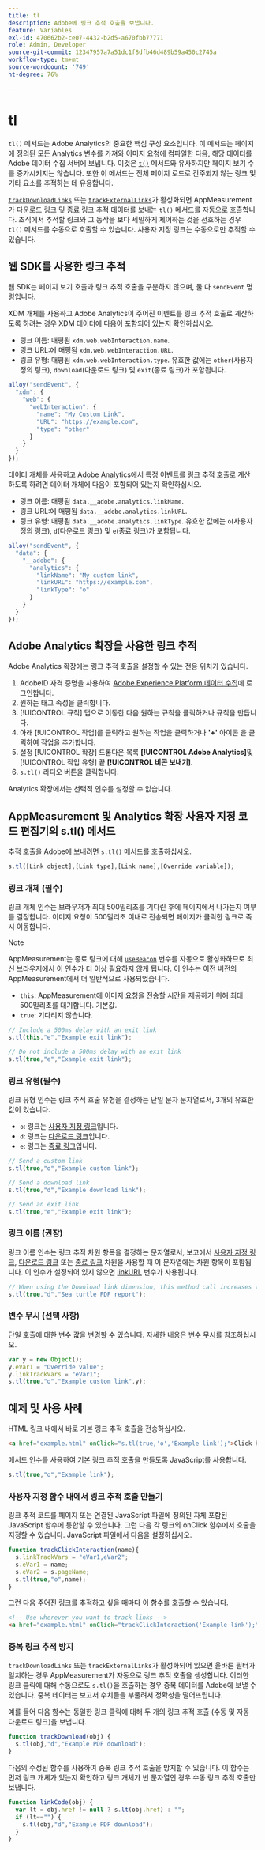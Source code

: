 ```yaml
---
title: tl
description: Adobe에 링크 추적 호출을 보냅니다.
feature: Variables
exl-id: 470662b2-ce07-4432-b2d5-a670fbb77771
role: Admin, Developer
source-git-commit: 12347957a7a51dc1f8dfb46d489b59a450c2745a
workflow-type: tm+mt
source-wordcount: '749'
ht-degree: 76%

---
```


# tl

`tl()` 메서드는 Adobe Analytics의 중요한 핵심 구성 요소입니다. 이 메서드는 페이지에 정의된 모든 Analytics 변수를 가져와 이미지 요청에 컴파일한 다음, 해당 데이터를 Adobe 데이터 수집 서버에 보냅니다. 이것은 [`t()`](t-method.md) 메서드와 유사하지만 페이지 보기 수를 증가시키지는 않습니다. 또한 이 메서드는 전체 페이지 로드로 간주되지 않는 링크 및 기타 요소를 추적하는 데 유용합니다.

[`trackDownloadLinks`](../config-vars/trackdownloadlinks.md) 또는 [`trackExternalLinks`](../config-vars/trackexternallinks.md)가 활성화되면 AppMeasurement가 다운로드 링크 및 종료 링크 추적 데이터를 보내는 `tl()` 메서드를 자동으로 호출합니다. 조직에서 추적할 링크와 그 동작을 보다 세밀하게 제어하는 것을 선호하는 경우 `tl()` 메서드를 수동으로 호출할 수 있습니다. 사용자 지정 링크는 수동으로만 추적할 수 있습니다.

## 웹 SDK를 사용한 링크 추적

웹 SDK는 페이지 보기 호출과 링크 추적 호출을 구분하지 않으며, 둘 다 `sendEvent` 명령입니다.

XDM 개체를 사용하고 Adobe Analytics이 주어진 이벤트를 링크 추적 호출로 계산하도록 하려는 경우 XDM 데이터에 다음이 포함되어 있는지 확인하십시오.

* 링크 이름: 매핑됨 `xdm.web.webInteraction.name`.
* 링크 URL:에 매핑됨 `xdm.web.webInteraction.URL`.
* 링크 유형: 매핑됨 `xdm.web.webInteraction.type`. 유효한 값에는 `other`(사용자 정의 링크), `download`(다운로드 링크) 및 `exit`(종료 링크)가 포함됩니다.

```js
alloy("sendEvent", {
  "xdm": {
    "web": {
      "webInteraction": {
        "name": "My Custom Link",
        "URL": "https://example.com",
        "type": "other"
      }
    }
  }
});
```

데이터 개체를 사용하고 Adobe Analytics에서 특정 이벤트를 링크 추적 호출로 계산하도록 하려면 데이터 개체에 다음이 포함되어 있는지 확인하십시오.

* 링크 이름: 매핑됨 `data.__adobe.analytics.linkName`.
* 링크 URL:에 매핑됨 `data.__adobe.analytics.linkURL`.
* 링크 유형: 매핑됨 `data.__adobe.analytics.linkType`. 유효한 값에는 `o`(사용자 정의 링크), `d`(다운로드 링크) 및 `e`(종료 링크)가 포함됩니다.

```js
alloy("sendEvent", {
  "data": {
    "__adobe": {
      "analytics": {
        "linkName": "My custom link",
        "linkURL": "https://example.com",
        "linkType": "o"
      }
    }
  }
});
```

## Adobe Analytics 확장을 사용한 링크 추적

Adobe Analytics 확장에는 링크 추적 호출을 설정할 수 있는 전용 위치가 있습니다.

1. AdobeID 자격 증명을 사용하여 [Adobe Experience Platform 데이터 수집](https://experience.adobe.com/data-collection)에 로그인합니다.
1. 원하는 태그 속성을 클릭합니다.
1. [!UICONTROL 규칙] 탭으로 이동한 다음 원하는 규칙을 클릭하거나 규칙을 만듭니다.
1. 아래 [!UICONTROL 작업]를 클릭하고 원하는 작업을 클릭하거나 **&#39;+&#39;** 아이콘 을 클릭하여 작업을 추가합니다.
1. 설정 [!UICONTROL 확장] 드롭다운 목록 **[!UICONTROL Adobe Analytics]**&#x200B;및 [!UICONTROL 작업 유형] 끝 **[!UICONTROL 비콘 보내기]**.
1. `s.tl()` 라디오 버튼을 클릭합니다.

Analytics 확장에서는 선택적 인수를 설정할 수 없습니다.

## AppMeasurement 및 Analytics 확장 사용자 지정 코드 편집기의 s.tl() 메서드

추적 호출을 Adobe에 보내려면 `s.tl()` 메서드를 호출하십시오.

```js
s.tl([Link object],[Link type],[Link name],[Override variable]);
```

### 링크 개체 (필수)

링크 개체 인수는 브라우저가 최대 500밀리초를 기다린 후에 페이지에서 나가는지 여부를 결정합니다. 이미지 요청이 500밀리초 이내로 전송되면 페이지가 클릭한 링크로 즉시 이동합니다.

>[!NOTE]
>
>AppMeasurement는 종료 링크에 대해 [`useBeacon`](../config-vars/usebeacon.md) 변수를 자동으로 활성화하므로 최신 브라우저에서 이 인수가 더 이상 필요하지 않게 됩니다. 이 인수는 이전 버전의 AppMeasurement에서 더 일반적으로 사용되었습니다.

* `this`: AppMeasurement에 이미지 요청을 전송할 시간을 제공하기 위해 최대 500밀리초를 대기합니다. 기본값.
* `true`: 기다리지 않습니다.

```JavaScript
// Include a 500ms delay with an exit link
s.tl(this,"e","Example exit link");

// Do not include a 500ms delay with an exit link
s.tl(true,"e","Example exit link");
```

### 링크 유형(필수)

링크 유형 인수는 링크 추적 호출 유형을 결정하는 단일 문자 문자열로서, 3개의 유효한 값이 있습니다.

* `o`: 링크는 [사용자 지정 링크](/help/components/dimensions/custom-link.md)입니다.
* `d`: 링크는 [다운로드 링크](/help/components/dimensions/download-link.md)입니다.
* `e`: 링크는 [종료 링크](/help/components/dimensions/exit-link.md)입니다.

```js
// Send a custom link
s.tl(true,"o","Example custom link");

// Send a download link
s.tl(true,"d","Example download link");

// Send an exit link
s.tl(true,"e","Example exit link");
```

### 링크 이름 (권장)

링크 이름 인수는 링크 추적 차원 항목을 결정하는 문자열로서, 보고에서 [사용자 지정 링크](/help/components/dimensions/custom-link.md), [다운로드 링크](/help/components/dimensions/download-link.md) 또는 [종료 링크](/help/components/dimensions/exit-link.md) 차원을 사용할 때 이 문자열에는 차원 항목이 포함됩니다. 이 인수가 설정되어 있지 않으면 [linkURL](../config-vars/linkurl.md) 변수가 사용됩니다.

```js
// When using the Download link dimension, this method call increases the occurrences metric for "Sea turtle PDF report" by 1.
s.tl(true,"d","Sea turtle PDF report");
```

### 변수 무시 (선택 사항)

단일 호출에 대한 변수 값을 변경할 수 있습니다. 자세한 내용은 [변수 무시](../../js/overrides.md)를 참조하십시오.

```js
var y = new Object();
y.eVar1 = "Override value";
y.linkTrackVars = "eVar1";
s.tl(true,"o","Example custom link",y);
```

## 예제 및 사용 사례

HTML 링크 내에서 바로 기본 링크 추적 호출을 전송하십시오.

```HTML
<a href="example.html" onClick="s.tl(true,'o','Example link');">Click here</a>
```

메서드 인수를 사용하여 기본 링크 추적 호출을 만들도록 JavaScript를 사용합니다.

```JavaScript
s.tl(true,"o","Example link");
```

### 사용자 지정 함수 내에서 링크 추적 호출 만들기

링크 추적 코드를 페이지 또는 연결된 JavaScript 파일에 정의된 자체 포함된 JavaScript 함수에 통합할 수 있습니다. 그런 다음 각 링크의 onClick 함수에서 호출을 지정할 수 있습니다. JavaScript 파일에서 다음을 설정하십시오.

```JavaScript
function trackClickInteraction(name){
  s.linkTrackVars = "eVar1,eVar2";
  s.eVar1 = name;
  s.eVar2 = s.pageName;
  s.tl(true,"o",name);
}
```

그런 다음 주어진 링크를 추적하고 싶을 때마다 이 함수를 호출할 수 있습니다.

```HTML
<!-- Use wherever you want to track links -->
<a href="example.html" onClick="trackClickInteraction('Example link');">Click here</a>
```

### 중복 링크 추적 방지

`trackDownloadLinks` 또는 `trackExternalLinks`가 활성화되어 있으면 올바른 필터가 일치하는 경우 AppMeasurement가 자동으로 링크 추적 호출을 생성합니다. 이러한 링크 클릭에 대해 수동으로도 `s.tl()`을 호출하는 경우 중복 데이터를 Adobe에 보낼 수 있습니다. 중복 데이터는 보고서 수치들을 부풀려서 정확성을 떨어뜨립니다.

예를 들어 다음 함수는 동일한 링크 클릭에 대해 두 개의 링크 추적 호출 (수동 및 자동 다운로드 링크)을 보냅니다.

```JavaScript
function trackDownload(obj) {
  s.tl(obj,"d","Example PDF download");
}
```

다음의 수정된 함수를 사용하여 중복 링크 추적 호출을 방지할 수 있습니다. 이 함수는 먼저 링크 개체가 있는지 확인하고 링크 개체가 빈 문자열인 경우 수동 링크 추적 호출만 보냅니다.

```JavaScript
function linkCode(obj) {
  var lt = obj.href != null ? s.lt(obj.href) : "";
  if (lt=="") {
    s.tl(obj,"d","Example PDF download");
  }
}
```
